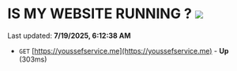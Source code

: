 # IS MY WEBSITE RUNNING ? [![](https://img.shields.io/static/v1?label=Sponsor&message=%E2%9D%A4&logo=GitHub&color=%23fe8e86)](https://github.com/sponsors/Youssef-Lehmam)

Last updated: **7/19/2025, 6:12:38 AM**

- `GET` [https://youssefservice.me](https://youssefservice.me) - **Up** (303ms)
